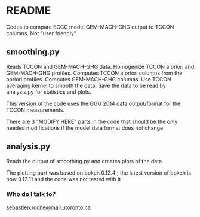 # README #

Codes to compare ECCC model GEM-MACH-GHG output to TCCON columns.
Not "user friendly"

## smoothing.py

Reads TCCON and GEM-MACH-GHG data.
Homogenize TCCON a priori and GEM-MACH-GHG profiles.
Computes TCCON a priori columns from the apriori profiles.
Computes GEM-MACH-GHG columns.
Use TCCON averaging kernel to smooth the data.
Save the data to be read by analysis.py for statistics and plots.

This version of the code uses the GGG 2014 data output/format for the TCCON measurements.

There are 3 "MODIFY HERE" parts in the code that should be the only needed modifications if the model data format does not change

## analysis.py

Reads the output of smoothing.py and creates plots of the data

The plotting part was based on bokeh 0.12.4 ; the latest version of bokeh is now 0.12.11 and the code was not tested with it

### Who do I talk to? ###

sebastien.roche@mail.utoronto.ca